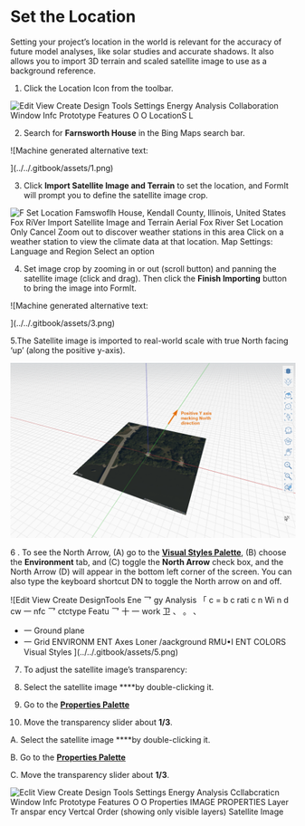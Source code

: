 # Set the Location

Setting your project’s location in the world is relevant for the accuracy of future model analyses, like solar studies and accurate shadows. It also allows you to import 3D terrain and scaled satellite image to use as a background reference.

1. Click the Location Icon from the toolbar.

![Edit View Create 
Design Tools 
Settings 
Energy Analysis 
Collaboration 
Window 
Infc 
Prototype Features 
O 
O 
LocationS L ](../../.gitbook/assets/0.png)

2. Search for **Farnsworth House** in the Bing Maps search bar.

![Machine generated alternative text:

](../../.gitbook/assets/1.png)

3. Click **Import Satellite Image and Terrain** to set the location, and FormIt will prompt you to define the satellite image crop.

![F Set Location 
Famswoflh House, Kendall County, Illinois, United States 
Fox RiVer 
Import Satellite Image and Terrain 
Aerial 
Fox River 
Set Location Only Cancel 
Zoom out to discover 
weather stations in 
this area Click on a 
weather station to 
view the climate data 
at that location. 
Map Settings: 
Language and Region 
Select an option ](../../.gitbook/assets/2.png)

4. Set image crop by zooming in or out \(scroll button\) and panning the satellite image \(click and drag\). Then click the **Finish Importing** button to bring the image into FormIt.

![Machine generated alternative text:

](../../.gitbook/assets/3.png)

5.The Satellite image is imported to real-world scale with true North facing ‘up’ \(along the positive y-axis\).

![](../../.gitbook/assets/4.png)

6 . To see the North Arrow, \(A\) go to the [**Visual Styles Palette**](https://onenote.officeapps.live.com/@formit3d/s/autodesk-formit-360-windows-help/formit-introduction/tool-bars/@drafts), \(B\) choose the **Environment** tab, and \(C\) toggle the **North Arrow** check box, and the North Arrow \(D\) will appear in the bottom left corner of the screen. You can also type the keyboard shortcut DN to toggle the North arrow on and off.

![Edit View Create 
DesignTools 
Ene &#x4E5B; gy Analysis 
&#x300C; c = b c rati c n Wi n d cw &#x4E00; nfc 
&#x4E5B; ctctype Featu &#x4E5B; 
&#x5341; &#x4E00; work &#x536B; &#x3001; &#x3002; &#x3001; 
- &#x4E00; Ground plane 
- &#x4E00; Grid 
ENVIRONM ENT 
Axes 
Loner /aackground 
RMU&#x2022;I ENT COLORS 
Visual Styles ](../../.gitbook/assets/5.png)

7. To adjust the satellite image’s transparency:

1. Select the satellite image ****by double-clicking it.
2. Go to the [**Properties Palette**](https://onenote.officeapps.live.com/@formit3d/s/autodesk-formit-360-windows-help/formit-introduction/tool-bars/@drafts)
3. Move the transparency slider about **1/3**.

A. Select the satellite image ****by double-clicking it.

B. Go to the [**Properties Palette**](https://onenote.officeapps.live.com/@formit3d/s/autodesk-formit-360-windows-help/formit-introduction/tool-bars/@drafts)

C. Move the transparency slider about **1/3**.

![Eclit 
View 
Create 
Design Tools 
Settings 
Energy Analysis 
Ccllabcraticn 
Window 
Infc 
Prototype Features 
O 
O 
Properties 
IMAGE PROPERTIES 
Layer 
Tr anspar ency 
Vertcal Order 
\(showing only 
visible layers\) 
Satellite Image ](../../.gitbook/assets/6.png)

